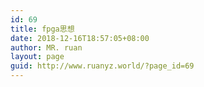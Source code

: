 ```yaml
---
id: 69
title: fpga思想
date: 2018-12-16T18:57:05+08:00
author: MR. ruan
layout: page
guid: http://www.ruanyz.world/?page_id=69
---
```

